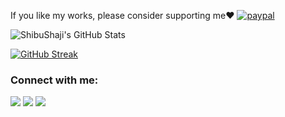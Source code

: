 
If you like my works, please consider supporting me❤️
[![paypal](https://viatesting.files.wordpress.com/2020/03/paypal-donate-button.png)](https://www.paypal.me/ShibuShaji199818)
<p align="center">
  
![ShibuShaji's GitHub Stats](https://github-readme-stats.vercel.app/api?username=perilouspike&show_icons=true&count_private=true&theme=transparent)

[![GitHub Streak](https://github-readme-streak-stats.herokuapp.com?user=perilouspike&theme=vision-friendly)](https://git.io/streak-stats)

</p>

<h3 align="left">
Connect with me: 
</h3>
<p align="left">
<a href = "https://www.instagram.com/perilous_.pike/" target="_blank"><img src="https://img.shields.io/badge/-Instagram-dd2a7b?style=for-the-badge&logo=instagram&logoColor=white" target="_blank"></a> <a href = "https://t.me/perilouspike" target="_blank"><img src="https://img.shields.io/badge/-Telegram-229ed9?style=for-the-badge&logo=telegram&logoColor=white" target="_blank"></a> <a href = "https://xdaforums.com/m/shibu-shaji.7804562/" target="_blank"><img src="https://img.shields.io/badge/-XDA Developers-f59714?style=for-the-badge&logo=xdadevelopers&logoColor=white" target="_blank"></a>
</p>
